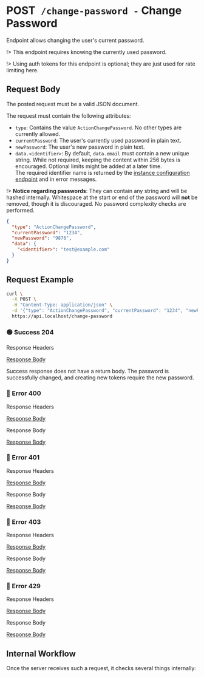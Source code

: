 # <span class="method-post">POST</span>` /change-password -` Change Password

<!-- panels:start -->
<!-- div:left-panel -->

Endpoint allows changing the user's current password.

!> This endpoint requires knowing the currently used password.

!> Using auth tokens for this endpoint is optional; they are just used for rate limiting here.

## Request Body

The posted request must be a valid JSON document.

The request must contain the following attributes:

- `type`: Contains the value `ActionChangePassword`. No other types are currently allowed.
- `currentPassword`: The user's currently used password in plain text.
- `newPassword`: The user's new password in plain text.
- `data.<identifier>`: By default, `data.email` must contain a new unique string. While not required, keeping the
  content within 256 bytes is encouraged. Optional limits might be added at a later time.  
  The required identifier name is returned by the
  [instance configuration endpoint](/api-endpoints/get-instance-configuration) and in error messages.

!> **Notice regarding passwords**: They can contain any string and will be hashed internally. Whitespace at the start or
end of the password will **not** be removed, though it is discouraged. No password complexity checks are performed.

```json
{
  "type": "ActionChangePassword",
  "currentPassword": "1234",
  "newPassword": "9876",
  "data": {
    "<identifier>": "test@example.com"
  }
}
```

## Request Example

```bash
curl \
  -X POST \
  -H "Content-Type: application/json" \
  -d '{"type": "ActionChangePassword", "currentPassword": "1234", "newPassword": "9876", "data": {"email": "test@example.com"}}' \
  https://api.localhost/change-password
```

<!-- tabs:start -->

### **🟢 Success 204**

<div class="code-title">Response Headers</div>

[Response Body](./post-change-password/204-response-header.txt ':include :type=code')

Success response does not have a return body. The password is successfully changed, and creating new tokens require the
new password.

### **🔴 Error 400**

<div class="code-title">Response Headers</div>

[Response Body](./post-change-password/400-response-header.txt ':include :type=code')

<div class="code-title">Response Body</div>

[Response Body](./post-change-password/400-response-body.json ':include :type=code problem+json')

### **🔴 Error 401**

<div class="code-title">Response Headers</div>

[Response Body](./post-change-password/401-response-header.txt ':include :type=code')

<div class="code-title">Response Body</div>

[Response Body](./post-change-password/401-response-body.json ':include :type=code problem+json')

### **🔴 Error 403**

<div class="code-title">Response Headers</div>

[Response Body](./post-change-password/403-response-header.txt ':include :type=code')

<div class="code-title">Response Body</div>

[Response Body](./post-change-password/403-response-body.json ':include :type=code problem+json')

### **🔴 Error 429**

<div class="code-title">Response Headers</div>

[Response Body](./post-change-password/429-response-header.txt ':include :type=code')

<div class="code-title">Response Body</div>

[Response Body](./post-change-password/429-response-body.json ':include :type=code problem+json')

<!-- tabs:end -->

<!-- div:right-panel -->

## Internal Workflow

Once the server receives such a request, it checks several things internally:

<div id="graph-container-1" class="graph-container" style="height:1200px"></div>

<!-- panels:end -->

<script>
G6.registerEdge('polyline-edge', {
  draw(cfg, group) {
    const { startPoint, endPoint } = cfg;
    const hgap = Math.abs(endPoint.x - startPoint.x);

    const path = [
      ['M', startPoint.x, startPoint.y],
      [
        'C',
        startPoint.x + hgap / 4,
        startPoint.y,
        endPoint.x - hgap / 2,
        endPoint.y,
        endPoint.x,
        endPoint.y,
      ],
    ];
    const shape = group.addShape('path', {
      attrs: {
        stroke: '#AAB7C4',
        path,
      },
      name: 'path-shape',
    });
    const midPoint = {
      x: (startPoint.x + endPoint.x) / 2,
      y: (startPoint.y + endPoint.y) / 2,
    };
    const label = group.addShape('text', {
      attrs: {
        text: cfg.label + '###########',
        x: midPoint.x,
        y: midPoint.y,
        textAlign: 'center',
        textBaseline: 'middle',
        fill: '#000',
        fontSize: 14,
      },
      name: 'label-shape',
    });
    return shape;
  },
});
renderWorkflow(document.getElementById('graph-container-1'), {
  nodes: [
    { id: 'init', ...workflowStart, label: 'server receives POST-request' },
    { id: 'checkEndpointEnabled', ...workflowDecision, label: 'is endpoint enabled?' },
    { id: 'checkPassword', ...workflowDecision, label: 'is password given?' },
    { id: 'checkType', ...workflowDecision, label: 'is type given?' },
    { id: 'checkTypeContent', ...workflowDecision, label: 'is type equal to "User"?' },
    { id: 'checkIdentifier', ...workflowDecision, label: "is identifier given?" },
    { id: 'checkIdentifierUnique', ...workflowDecision, label: 'is identifier unique?' },
    { id: 'createUser', ...workflowStep, label: "create user" },
    { id: 'error400', ...workflowEndError, label: "return 400" },
    { id: 'error403', ...workflowEndError, label: 'return 403' },
    { id: 'success201', ...workflowEndSuccess , label: "return 201"},
  ],
  edges: [
    { source: 'init', target: 'checkEndpointEnabled', label: '' },
    { source: 'checkEndpointEnabled', target: 'checkPassword', label: 'yes' },
    { source: 'checkEndpointEnabled', target: 'error403', label: 'no' },
    { source: 'checkPassword', target: 'checkType', label: 'yes' },
    { source: 'checkPassword', target: 'error400', label: 'no' },
    { source: 'checkType', target: 'checkTypeContent', label: 'yes' },
    { source: 'checkType', target: 'error400', label: 'no' },
    { source: 'checkTypeContent', target: 'checkIdentifier', label: 'yes' },
    { source: 'checkTypeContent', target: 'error400', label: 'no' },
    { source: 'checkIdentifier', target: 'checkIdentifierUnique', label: 'yes' },
    { source: 'checkIdentifier', target: 'error400', label: 'no' },
    { source: 'checkIdentifierUnique', target: 'createUser', label: 'yes' },
    { source: 'checkIdentifierUnique', target: 'error400', label: 'no' },
    { source: 'createUser', target: 'success201', label: '' },
  ],
}, 'TB');
</script>

